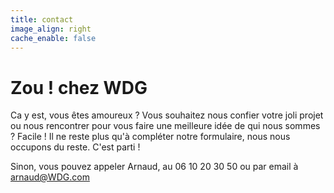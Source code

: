 ```yaml
---
title: contact
image_align: right
cache_enable: false
---
```


# Zou ! chez WDG

Ca y est, vous êtes amoureux ? 
Vous souhaitez nous confier votre joli projet  
ou nous rencontrer pour vous faire une 
meilleure idée de qui nous sommes ? 
Facile ! 
Il ne reste plus qu'à compléter notre formulaire, 
nous nous occupons du reste.
C'est parti !

Sinon, vous pouvez appeler Arnaud,
au 06 10 20 30 50 ou par email à arnaud@WDG.com
